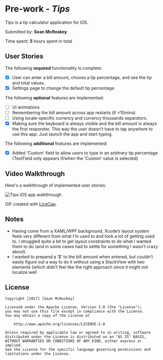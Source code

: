 # Pre-work - *Tips*Tips is a tip calculator application for iOS.Submitted by: **Sean McRoskey**Time spent: **5** hours spent in total## User StoriesThe following **required** functionality is complete:* [x] User can enter a bill amount, choose a tip percentage, and see the tip and total values.* [x] Settings page to change the default tip percentage.The following **optional** features are implemented:* [ ] UI animations* [ ] Remembering the bill amount across app restarts (if <10mins)* [ ] Using locale-specific currency and currency thousands separators.* [x] Making sure the keyboard is always visible and the bill amount is always the first responder. This way the user doesn't have to tap anywhere to use this app. Just launch the app and start typing.The following **additional** features are implemented:-  [x] Added ‘Custom’ field to allow users to type in an arbitrary tip percentage (TextField only appears if/when the ‘Custom’ value is selected)## Video Walkthrough Here's a walkthrough of implemented user stories:![Tips iOS app walkthrough](http://i.imgur.com/UEtpKz0.gif)
GIF created with [LiceCap](http://www.cockos.com/licecap/).## Notes- Having come from a XAML/WPF background, Xcode’s layout system feels very different from what I’m used to and took a lot of getting used to.  I struggled quite a bit to get layout constraints to do what I wanted them to do (and in some cases had to settle for something I wasn’t crazy about).
- I wanted to prepend a ‘$’ to the bill amount when entered, but couldn’t easily figure out a way to do it without using a StackView with two elements (which didn’t feel like the right approach since it might not localize well
## License    Copyright [2017] [Sean McRoskey]    Licensed under the Apache License, Version 2.0 (the "License");    you may not use this file except in compliance with the License.    You may obtain a copy of the License at        http://www.apache.org/licenses/LICENSE-2.0    Unless required by applicable law or agreed to in writing, software    distributed under the License is distributed on an "AS IS" BASIS,    WITHOUT WARRANTIES OR CONDITIONS OF ANY KIND, either express or implied.    See the License for the specific language governing permissions and    limitations under the License.
